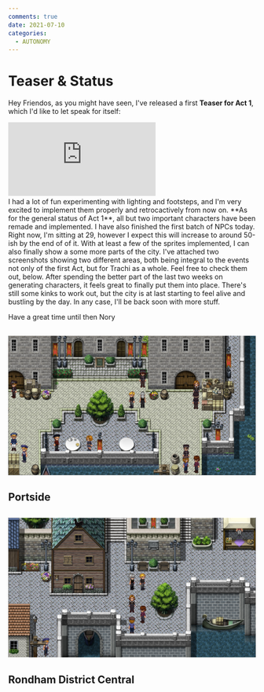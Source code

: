 ```yaml
---
comments: true
date: 2021-07-10
categories:
  - AUTONOMY
---
```


# Teaser & Status

Hey Friendos,
as you might have seen, I've released a first **Teaser for Act 1**, which I'd like to let speak for itself:
<div class="embed">
<iframe src="https://www.youtube.com/embed/FCbpUgbu8Mk" frameborder="0" allowfullscreen></iframe>
</div>
I had a lot of fun experimenting with lighting and footsteps, and I'm very excited to implement them properly and retrocactively from now on.
**As for the general status of Act 1**, all but two important characters have been remade and implemented.
I have also finished the first batch of NPCs today. Right now, I'm sitting at 29, however I expect this will increase to around 50-ish by the end of of it.
With at least a few of the sprites implemented, I can also finally show a some more parts of the city.
I've attached two screenshots showing two different areas, both being integral to the events not only of the first Act, but for Trachi as a whole. Feel free to check them out, below.
After spending the better part of the last two weeks on generating characters, it feels great to finally put them into place. There's still some kinks to work out, but the city is at last starting to feel alive and bustling by the day.
In any case, I'll be back soon with more stuff.

Have a great time until then
Nory
##
![](../../../../assets/blog/images/itch/2021/qO3o8g.png)
## Portside
##
![](../../../../assets/blog/images/itch/2021/ot8mXC.png)
## Rondham District Central
